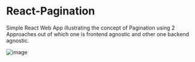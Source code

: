 # React-Pagination

Simple React Web App illustrating the concept of Pagination using 2 Approaches out of which one is frontend agnostic and other one backend agnostic.

![image](https://github.com/lakshaysharma14/React-Pagination/assets/32371154/92468cd3-27ca-4d7a-9e52-b27ff929473a)
